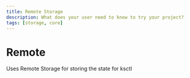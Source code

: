 ```yaml
---
title: Remote Storage
description: What does your user need to know to try your project?
tags: [storage, core]
---
```


# Remote

Uses Remote Storage for storing the state for ksctl